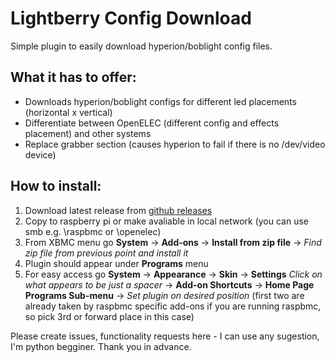 Lightberry Config Download
==========================

Simple plugin to easily download hyperion/boblight config files. 

What it has to offer:
---------------------
   * Downloads hyperion/boblight configs for different led placements (horizontal x vertical)
   * Differentiate between OpenELEC (different config and effects placement) and other systems
   * Replace grabber section (causes hyperion to fail if there is no /dev/video device)

How to install:
---------------
   1. Download latest release from [github releases](https://github.com/tszczerba/lightberry-config-downloader/releases)
   2. Copy to raspberry pi or make avaliable in local network (you can use smb e.g. \\raspbmc or \\openelec)
   3. From XBMC menu go **System** -> **Add-ons** -> **Install from zip file** -> *Find zip file from previous point and install it*
   4. Plugin should appear under **Programs** menu
   5. For easy access go **System** -> **Appearance** -> **Skin** -> **Settings** *Click on what appears to be just a spacer* -> **Add-on Shortcuts** -> **Home Page Programs Sub-menu** -> *Set plugin on desired position* (first two are already taken by raspbmc specific add-ons if you are running raspbmc, so pick 3rd or forward place in this case)

Please create issues, functionality requests here - I can use any sugestion, I'm python begginer. Thank you in advance.
